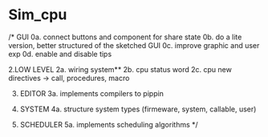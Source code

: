 # Sim_cpu

/*
GUI
0a. connect buttons and component for share state
0b. do a lite version, better structured of the sketched GUI
0c. improve graphic and user exp
0d. enable and disable tips

2.LOW LEVEL
  2a. wiring system**
  2b. cpu status word
  2c. cpu new directives -> call, procedures, macro
  
3. EDITOR
  3a. implements compilers <lenguage> to pippin
  
4. SYSTEM
  4a. structure system types (firmeware, system, callable, user)
  
5. SCHEDULER
  5a. implements scheduling algorithms
*/
